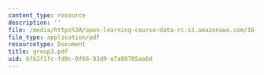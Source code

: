 ```yaml
---
content_type: resource
description: ''
file: /media/https%3A/open-learning-course-data-rc.s3.amazonaws.com/16-810-engineering-design-and-rapid-prototyping-january-iap-2005/6fb2f1fcfd9c0f6693d9e7a80705aa6d_group3.pdf
file_type: application/pdf
resourcetype: Document
title: group3.pdf
uid: 6fb2f1fc-fd9c-0f66-93d9-e7a80705aa6d
---
```

